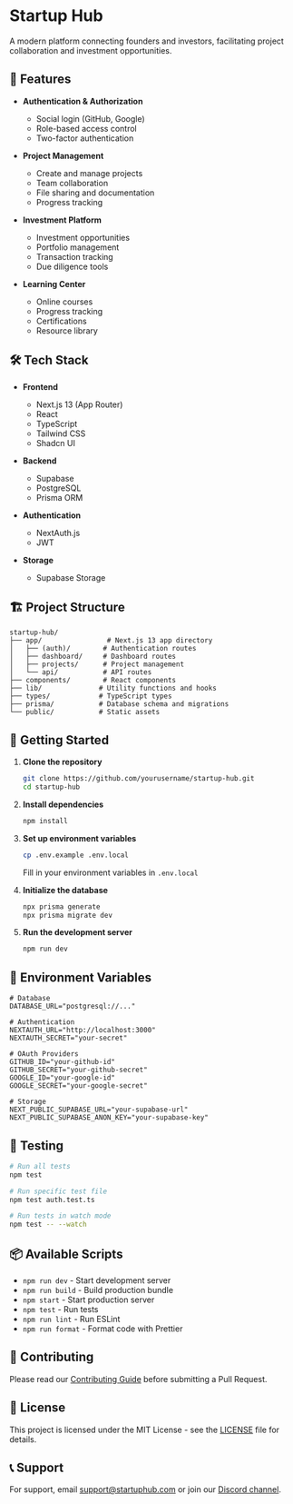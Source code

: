 # Startup Hub

A modern platform connecting founders and investors, facilitating project collaboration and investment opportunities.

## 🚀 Features

- **Authentication & Authorization**
  - Social login (GitHub, Google)
  - Role-based access control
  - Two-factor authentication

- **Project Management**
  - Create and manage projects
  - Team collaboration
  - File sharing and documentation
  - Progress tracking

- **Investment Platform**
  - Investment opportunities
  - Portfolio management
  - Transaction tracking
  - Due diligence tools

- **Learning Center**
  - Online courses
  - Progress tracking
  - Certifications
  - Resource library

## 🛠 Tech Stack

- **Frontend**
  - Next.js 13 (App Router)
  - React
  - TypeScript
  - Tailwind CSS
  - Shadcn UI

- **Backend**
  - Supabase
  - PostgreSQL
  - Prisma ORM

- **Authentication**
  - NextAuth.js
  - JWT

- **Storage**
  - Supabase Storage

## 🏗 Project Structure

```
startup-hub/
├── app/                # Next.js 13 app directory
│   ├── (auth)/        # Authentication routes
│   ├── dashboard/     # Dashboard routes
│   ├── projects/      # Project management
│   └── api/           # API routes
├── components/        # React components
├── lib/              # Utility functions and hooks
├── types/            # TypeScript types
├── prisma/           # Database schema and migrations
└── public/           # Static assets
```

## 🚀 Getting Started

1. **Clone the repository**
   ```bash
   git clone https://github.com/yourusername/startup-hub.git
   cd startup-hub
   ```

2. **Install dependencies**
   ```bash
   npm install
   ```

3. **Set up environment variables**
   ```bash
   cp .env.example .env.local
   ```
   Fill in your environment variables in `.env.local`

4. **Initialize the database**
   ```bash
   npx prisma generate
   npx prisma migrate dev
   ```

5. **Run the development server**
   ```bash
   npm run dev
   ```

## 📝 Environment Variables

```env
# Database
DATABASE_URL="postgresql://..."

# Authentication
NEXTAUTH_URL="http://localhost:3000"
NEXTAUTH_SECRET="your-secret"

# OAuth Providers
GITHUB_ID="your-github-id"
GITHUB_SECRET="your-github-secret"
GOOGLE_ID="your-google-id"
GOOGLE_SECRET="your-google-secret"

# Storage
NEXT_PUBLIC_SUPABASE_URL="your-supabase-url"
NEXT_PUBLIC_SUPABASE_ANON_KEY="your-supabase-key"
```

## 🧪 Testing

```bash
# Run all tests
npm test

# Run specific test file
npm test auth.test.ts

# Run tests in watch mode
npm test -- --watch
```

## 📦 Available Scripts

- `npm run dev` - Start development server
- `npm run build` - Build production bundle
- `npm start` - Start production server
- `npm test` - Run tests
- `npm run lint` - Run ESLint
- `npm run format` - Format code with Prettier

## 🤝 Contributing

Please read our [Contributing Guide](./CONTRIBUTING.md) before submitting a Pull Request.

## 📄 License

This project is licensed under the MIT License - see the [LICENSE](./LICENSE) file for details.

## 📞 Support

For support, email support@startuphub.com or join our [Discord channel](https://discord.gg/startuphub).
